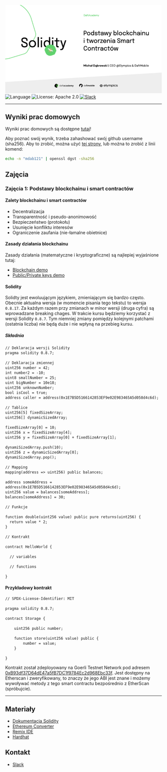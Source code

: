 [![DaftAcademy Solidity 2022](assets/logo.png)](https://github.com/DaftAcademy-Solidity-2022/Home)
![Language](https://img.shields.io/badge/Solidity-0.8.7-65afff.svg?logo=solidity&style=flat)
![License: Apache 2.0](https://img.shields.io/badge/License-Apache%202.0-blue.svg?style=flat)
[![Slack](https://img.shields.io/badge/Slack-222222?logo=slack&style=flat)](https://daftacademygroup.slack.com/)

---

## Wyniki prac domowych

Wyniki prac domowych są dostępne [tutaj](https://docs.google.com/spreadsheets/d/1JvAarcIiFJXOwx7QpKz51ucZbidmAfmTYukBoOpIy60/edit#gid=0)!

Aby poznać swój wynik, trzeba zahashować swój github username (sha256). Aby to zrobić, można użyć [tej strony](https://emn178.github.io/online-tools/sha256.html), lub można to zrobić z linii komend:

```sh
echo -n "mdab121" | openssl dgst -sha256
```

## Zajęcia

### Zajęcia 1: Podstawy blockchainu i smart contractów

#### Zalety blockchainu i smart contractów

- Decentralizacja
- Transparentność i pseudo-anonimowość
- Bezpieczeństwo (protokołu)
- Usunięcie konfliktu interesów
- Ograniczenie zaufania (nie-łamalne obietnice)

#### Zasady działania blockchainu

Zasady działania (matematyczne i kryptograficzne) są najlepiej wyjaśnione tutaj:

- [Blockchain demo](https://andersbrownworth.com/blockchain/)
- [Public/Private keys demo](https://andersbrownworth.com/blockchain/public-private-keys/)

#### Solidity

Solidty jest ewoluującym językiem, zmieniającym się bardzo często. Obecnie aktualna wersja (w momencie pisania tego tekstu) to wersja `0.8.17`. Za każdym razem przy zmianach w minor wersji (druga cyfra) są wprowadzane breaking chages. W trakcie kursu będziemy korzystać z wersji Solidity `0.8.7`. Tym niemniej zmiany pomiędzy kolejnymi patchami (ostatnia liczba) nie będą duże i nie wpłyną na przebieg kursu.

##### Składnia

```solidity
// Deklaracja wersji Solidity
pragma solidity 0.8.7;

// Deklaracja zmiennej
uint256 number = 42;
int number2 = -10;
uint8 smallNumber = 25;
uint bigNumber = 10e18;
uint256 unknownNumber;
bool isCool = true;
address caller = address(0x1E7B5D5166142853EF9e02E983465A5d058d4c6d);

// Tablice
uint256[5] fixedSizeArray;
uint256[] dynamicSizedArray;

fixedSizeArray[0] = 10;
uint256 x = fixedSizeArray[4];
uint256 y = fixedSizeArray[0] + fixedSizeArray[1];

dynamiSizedArray.push(10);
uint256 z = dynamicSizedArray[0];
dynamiSizedArray.pop();

// Mapping
mapping(address => uint256) public balances;

address someAddress = address(0x1E7B5D5166142853EF9e02E983465A5d058d4c6d);
uint256 value = balances[someAddress];
balances[someAddress] = 30;

// Funkcje

function double(uint256 value) public pure returns(uint256) {
  return value * 2;
}

// Kontrakt

contract HelloWorld {
  
  // variables

  // functions

}
```

#### Przykładowy kontrakt

```solidity
// SPDX-License-Identifier: MIT

pragma solidity 0.8.7;

contract Storage {

    uint256 public number;

    function store(uint256 value) public {
        number = value;
    }

}
```

Kontrakt został zdeployowany na Goerli Testnet Network pod adresem [0xB93df37D64dE47a5fB7DC1f9784Ec2d968Ebc33f](https://goerli.etherscan.io/address/0xb93df37d64de47a5fb7dc1f9784ec2d968ebc33f). Jest dostępny na Etherscan i zweryfikowany, to znaczy że jego ABI jest znane i możemy wywoływać metody z tego smart contractu bezpośrednio z EtherScan (spróbujcie).


---

## Materiały

- [Dokumentacja Solidity](https://docs.soliditylang.org/en/v0.8.7/introduction-to-smart-contracts.html)
- [Ethereum Converter](https://eth-converter.com/)
- [Remix IDE](https://remix.ethereum.org/)
- [Hardhat](https://hardhat.org/)

## Kontakt

- [Slack](https://daftacademygroup.slack.com/)
